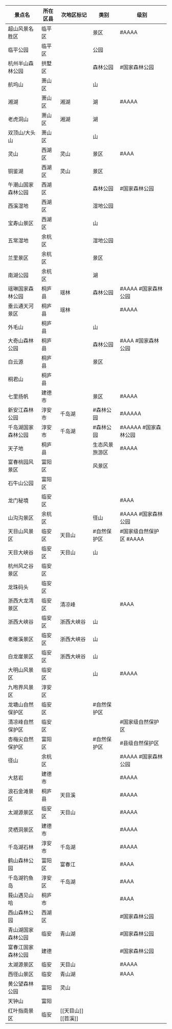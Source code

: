 
| 景点名       | 所在区县 | 次地区标记          | 类别      | 级别              |
| --------- | ---- | -------------- | ------- | --------------- |
| 超山风景名胜区   | 临平区  |                | 景区      | #AAAA           |
| 临平公园      | 临平区  |                | 公园      |                 |
| 杭州半山森林公园  | 拱墅区  |                | 森林公园    | #国家森林公园         |
| 航坞山       | 萧山区  |                | 山       |                 |
| 湘湖        | 萧山区  | 湘湖             | 湖       | #AAAA           |
| 老虎洞山      | 萧山区  | 湘湖             | 湖       |                 |
| 双顶山/大头山   | 萧山区  |                | 山       |                 |
| 灵山        | 西湖区  | 灵山             | 景区      | #AAA            |
| 铜鉴湖       | 西湖区  | 灵山             | 景区      |                 |
| 午潮山国家森林公园 | 西湖区  |                | 森林公园    | #国家森林公园         |
| 西溪湿地      | 西湖区  |                | 湿地公园    |                 |
| 宝寿山景区     | 西湖区  |                | 山       |                 |
| 五常湿地      | 余杭区  |                | 湿地公园    |                 |
| 兰里景区      | 余杭区  |                | 景区      |                 |
| 南湖公园      | 余杭区  |                | 湖       |                 |
| 瑶琳国家森林公园  | 桐庐县  | 瑶林             | 森林公园    | #AAAA #国家森林公园   |
| 垂云通天河景区   | 桐庐县  | 瑶林             |         | #AAAA           |
| 外毛山       | 桐庐县  |                | 山       |                 |
| 大奇山森林公园   | 桐庐县  |                | 森林公园    | #AAA #国家森林公园    |
| 白云源       | 桐庐县  |                | 景区      |                 |
| 桐君山       | 桐庐县  |                |         |                 |
| 七里扬帆      | 建德市  |                | 景区      | #AAAA           |
| 新安江森林公园   | 淳安市  | 千岛湖            | #森林公园   | #AAAAA          |
| 千岛湖国家森林公园 | 淳安市  | 千岛湖            | #森林公园   | #AAAAA #国家森林公园  |
| 天子地       | 桐庐县  |                | 生态风景旅游区 | #AAAA           |
| 富春桃园风景区   | 富阳区  |                | 风景区     |                 |
| 石牛山公园     | 富阳区  |                |         |                 |
| 龙门秘境      | 临安区  |                |         | #AAA            |
| 山沟沟景区     | 余杭区  |                | 径山      | #AAAA #国家森林公园   |
| 天目山风景区    | 临安区  | 天目山            | #自然保护区  | #国家级自然保护区 #AAAA |
| 天目大峡谷     | 临安区  | 天目山            | 山       |                 |
| 杭州风之谷景区   | 临安区  |                |         |                 |
| 龙珠码头      | 临安区  |                |         |                 |
| 浙西大龙湾景区   | 临安区  | 清凉峰            |         | #AAA            |
| 浙西大峡谷     | 临安区  | 浙西大峡谷          | 山       |                 |
| 老碓溪景区     | 临安区  | 浙西大峡谷          | 山       |                 |
| 白龙崖景区     | 临安区  | 浙西大峡谷          | 山       |                 |
| 大明山风景区    | 临安区  |                | 山       | #AAAA           |
| 九咆界风景区    | 淳安区  |                |         |                 |
| 龙塘山自然保护区  | 临安区  |                | #自然保护区  |                 |
| 清凉峰自然保护区  | 临安区  |                |         | #国家级自然保护区       |
| 杏梅尖自然保护区  | 富阳区  |                | #自然保护区  | #县级自然保护区        |
| 径山        | 余杭区  |                |         | #AAAA #国家森林公园   |
| 大慈岩       | 建德市  |                |         | #AAAA           |
| 浪石金滩景区    | 桐庐县  | 天目溪            |         | #AAAA           |
| 太湖源景区     | 临安区  | 天目山            |         | #AAAA           |
| 灵栖洞景区     | 建德市  |                |         | #AAAA           |
| 千岛湖石林     | 淳安市  | 千岛湖            |         | #AAAA           |
| 鹤山森林公园    | 富阳区  | 富春江            |         | #AAA            |
| 千岛湖钓鱼岛    | 淳安区  | 千岛湖            |         | #AAA            |
| 莪山遇见山哈    | 桐庐市  |                |         | #AAA            |
| 西山森林公园    | 西湖区  |                |         | #国家森林公园         |
| 青山湖国家森林公园 | 临安   | 青山湖            |         | #国家森林公园         |
| 富春江国家森林公园 | 建德   |                |         | #国家森林公园         |
| 太湖源景区     | 临安   | 天目山            |         | #AAAA           |
| 西径山景区     | 临安   | 青山湖            |         | #AAA            |
| 黄公望森林公园   | 富阳   | 灵山             |         |                 |
| 天钟山       | 富阳   |                |         |                 |
| 红叶指南景区    | 临安   | [[天目山]] [[苕溪]] |         |                 |
